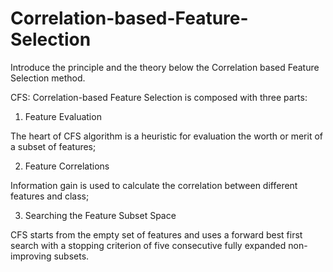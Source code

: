 # Correlation-based-Feature-Selection

Introduce the principle and the theory below the Correlation based Feature Selection method.


CFS: Correlation-based Feature Selection is composed with three parts:

1. Feature Evaluation

The heart of CFS algorithm is a heuristic for evaluation the worth or merit of a subset of features;

2. Feature Correlations

Information gain is used to calculate the correlation between different features and class;

3. Searching the Feature Subset Space

CFS starts from the empty set of features and uses a forward best first search with a stopping criterion of
five consecutive fully expanded non-improving subsets.